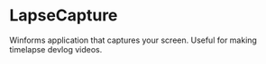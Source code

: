 # LapseCapture
Winforms application that captures your screen. Useful for making timelapse devlog videos.
